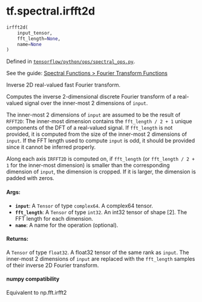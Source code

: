 <div itemscope itemtype="http://developers.google.com/ReferenceObject">
<meta itemprop="name" content="tf.spectral.irfft2d" />
</div>

# tf.spectral.irfft2d

``` python
irfft2d(
    input_tensor,
    fft_length=None,
    name=None
)
```



Defined in [`tensorflow/python/ops/spectral_ops.py`](https://www.tensorflow.org/code/tensorflow/python/ops/spectral_ops.py).

See the guide: [Spectral Functions > Fourier Transform Functions](../../../../api_guides/python/spectral_ops.md#Fourier_Transform_Functions)

Inverse 2D real-valued fast Fourier transform.

Computes the inverse 2-dimensional discrete Fourier transform of a real-valued
signal over the inner-most 2 dimensions of `input`.

The inner-most 2 dimensions of `input` are assumed to be the result of `RFFT2D`:
The inner-most dimension contains the `fft_length / 2 + 1` unique components of
the DFT of a real-valued signal. If `fft_length` is not provided, it is computed
from the size of the inner-most 2 dimensions of `input`. If the FFT length used
to compute `input` is odd, it should be provided since it cannot be inferred
properly.

Along each axis `IRFFT2D` is computed on, if `fft_length` (or
`fft_length / 2 + 1` for the inner-most dimension) is smaller than the
corresponding dimension of `input`, the dimension is cropped. If it is larger,
the dimension is padded with zeros.

#### Args:

* <b>`input`</b>: A `Tensor` of type `complex64`. A complex64 tensor.
* <b>`fft_length`</b>: A `Tensor` of type `int32`.
    An int32 tensor of shape [2]. The FFT length for each dimension.
* <b>`name`</b>: A name for the operation (optional).


#### Returns:

  A `Tensor` of type `float32`.
  A float32 tensor of the same rank as `input`. The inner-most 2
    dimensions of `input` are replaced with the `fft_length` samples of their
    inverse 2D Fourier transform.



#### numpy compatibility
  Equivalent to np.fft.irfft2

